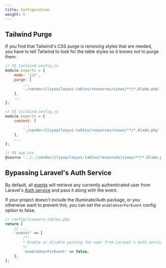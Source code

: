 ```yaml
---
title: Configuration
weight: 5
---
```


## Tailwind Purge

If you find that Tailwind's CSS purge is removing styles that are needed, you have to tell Tailwind to look for the table styles so it knows not to purge them.

```js
// V2 tailwind.config.js
module.exports = {
    mode: 'jit',
    purge: [
        ...
        './vendor/ilsyaa/lazyui-tables/resources/views/**/*.blade.php',
    ],
    ...
};

// V3 tailwind.config.js
module.exports = {
    content: [
        ...
        './vendor/ilsyaa/lazyui-tables/resources/views/**/*.blade.php',
    ],
    ...
};

// V4 app.css
@source '../../vendor/ilsyaa/lazyui-tables/resources/views/**/*.blade.php';
```

## Bypassing Laravel's Auth Service

By default, all [events](../datatable/events#dispatched) will retrieve any currently authenticated user from Laravel's [Auth service](https://laravel.com/docs/authentication) and pass it along with the event.

If your project doesn't include the Illuminate/Auth package, or you otherwise want to prevent this, you can set the `enableUserForEvent` config option to false.

```php
// config/livewire-tables.php
return [
    // ...
    'events' => [
        /**
        * Enable or disable passing the user from Laravel's Auth service to events
        */
        'enableUserForEvent' => false,
    ],
];
```

